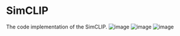 # SimCLIP
The code implementation of the SimCLIP.
![image](https://github.com/ChengHaodeng/SimCLIP/assets/108262839/c63333fb-3071-48ee-ba8d-9136ae85e3e9)
![image](https://github.com/ChengHaodeng/SimCLIP/assets/108262839/401f57ae-03bb-4344-81ed-82ff5bfa0be6)
![image](https://github.com/ChengHaodeng/SimCLIP/assets/108262839/bc0db963-7c4b-42fb-bfd9-8b9d957f0c53)


